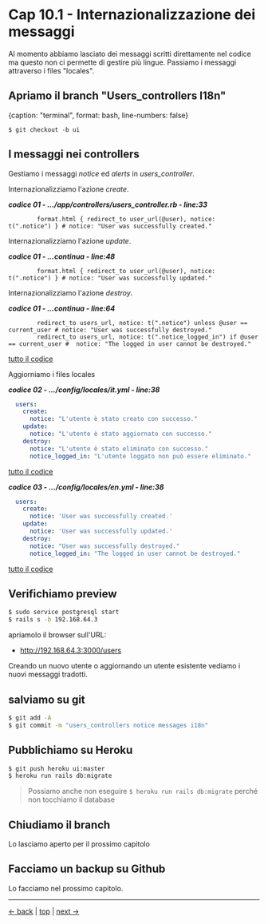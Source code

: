 # <a name="top"></a> Cap 10.1 - Internazionalizzazione dei messaggi

Al momento abbiamo lasciato dei messaggi scritti direttamente nel codice ma questo non ci permette di gestire più lingue. Passiamo i messaggi attraverso i files "locales".



## Apriamo il branch "Users_controllers I18n"

{caption: "terminal", format: bash, line-numbers: false}
```
$ git checkout -b ui
```



## I messaggi nei controllers

Gestiamo i messaggi *notice* ed *alerts* in *users_controller*.

Internazionalizziamo l'azione *create*.

***codice 01 - .../app/controllers/users_controller.rb - line:33***

```html+erb
        format.html { redirect_to user_url(@user), notice: t(".notice") } # notice: "User was successfully created."
```


Internazionalizziamo l'azione *update*.

***codice 01 - ...continua - line:48***

```html+erb
        format.html { redirect_to user_url(@user), notice: t(".notice") } # notice: "User was successfully updated."
```

Internazionalizziamo l'azione *destroy*.

***codice 01 - ...continua - line:64***

```html+erb
        redirect_to users_url, notice: t(".notice") unless @user == current_user # notice: "User was successfully destroyed."
        redirect_to users_url, notice: t(".notice_logged_in") if @user == current_user #  notice: "The logged in user cannot be destroyed."
```

[tutto il codice](https://github.com/flaviobordonidev/leanpubabrandnewcms/blob/master/01-base/10-users_i18n/01_01-controllers-users_controller.rb)


Aggiorniamo i files locales

***codice 02 - .../config/locales/it.yml - line:38***

```yaml
  users:
    create:
      notice: "L'utente è stato creato con successo."
    update:
      notice: "L'utente è stato aggiornato con successo."
    destroy:
      notice: "L'utente è stato eliminato con successo."
      notice_logged_in: "L'utente loggato non può essere eliminato."
```

[tutto il codice](https://github.com/flaviobordonidev/leanpubabrandnewcms/blob/master/01-base/10-users_i18n/01_02-config-locales-it.yml)


***codice 03 - .../config/locales/en.yml - line:38***

```yaml
  users:
    create:
      notice: 'User was successfully created.'
    update:
      notice: 'User was successfully updated.'
    destroy:
      notice: "User was successfully destroyed."
      notice_logged_in: "The logged in user cannot be destroyed."
```

[tutto il codice](https://github.com/flaviobordonidev/leanpubabrandnewcms/blob/master/01-base/10-users_i18n/01_03-config-locales-en.yml)



## Verifichiamo preview

```bash
$ sudo service postgresql start
$ rails s -b 192.168.64.3
```

apriamolo il browser sull'URL:

* http://192.168.64.3:3000/users

Creando un nuovo utente o aggiornando un utente esistente vediamo i nuovi messaggi tradotti.



## salviamo su git

```bash
$ git add -A
$ git commit -m "users_controllers notice messages i18n"
```



## Pubblichiamo su Heroku

```bash
$ git push heroku ui:master
$ heroku run rails db:migrate
```

> Possiamo anche non eseguire `$ heroku run rails db:migrate` perché non tocchiamo il database



## Chiudiamo il branch

Lo lasciamo aperto per il prossimo capitolo



## Facciamo un backup su Github

Lo facciamo nel prossimo capitolo.



---

[<- back](https://github.com/flaviobordonidev/leanpubabrandnewcms/blob/master/01-base/09-manage_users/03-browser_tab_title_users-it.md)
 | [top](#top) |
[next ->](https://github.com/flaviobordonidev/leanpubabrandnewcms/blob/master/01-base/10-users_i18n/02-users_form_i18n-it.md)
